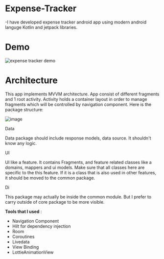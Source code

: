 # Expense-Tracker

-I have developed expense tracker android app using modern android languge Kotlin and jetpack libraries.

# Demo

![expense tracker demo](https://user-images.githubusercontent.com/64928807/230406938-03a7d43a-7a5e-41e4-a543-f6e09b5f7e89.gif)




# Architecture


This app implements MVVM architecture. App consist of different fragments and 1 root activity. Activity holds a container layout in order to manage fragments which will be controlled by navigation component. Here is the package structure:

![image](https://user-images.githubusercontent.com/64928807/219080594-d41f9c5c-6621-44dd-be6a-7fb2424b9150.png)

Data

Data package should include response models, data source. It shouldn't know any logic.

UI

UI like a feature. It contains Fragments,  and feature related classes like a domains, mappers and ui models. Make sure that all classes here are specific to the this feature. If it is a class that is also used in other features, it should be moved to the common package.

Di

This package may actually be inside the common module. But I prefer to carry outside of core package to be more visible.


**Tools that I used** :

- Navigation Component
- Hilt for dependency injection
- Room
- Coroutines 
- Livedata
- View Binding
- LottieAnimationView
